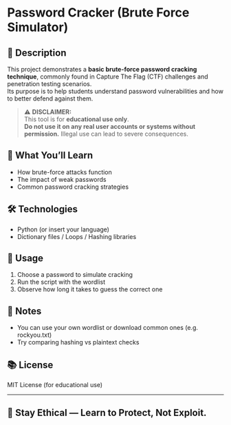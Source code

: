 # Password Cracker (Brute Force Simulator)

## 📌 Description
This project demonstrates a **basic brute-force password cracking technique**, commonly found in Capture The Flag (CTF) challenges and penetration testing scenarios.  
Its purpose is to help students understand password vulnerabilities and how to better defend against them.

> ⚠️ **DISCLAIMER:**  
> This tool is for **educational use only**.  
> **Do not use it on any real user accounts or systems without permission.** Illegal use can lead to severe consequences.

## 🧠 What You’ll Learn
- How brute-force attacks function
- The impact of weak passwords
- Common password cracking strategies

## 🛠 Technologies
- Python (or insert your language)
- Dictionary files / Loops / Hashing libraries

## 🚀 Usage
1. Choose a password to simulate cracking
2. Run the script with the wordlist
3. Observe how long it takes to guess the correct one

## 🧩 Notes
- You can use your own wordlist or download common ones (e.g. rockyou.txt)
- Try comparing hashing vs plaintext checks

## 📚 License
MIT License (for educational use)

---

## 🧠 Stay Ethical — Learn to Protect, Not Exploit.
